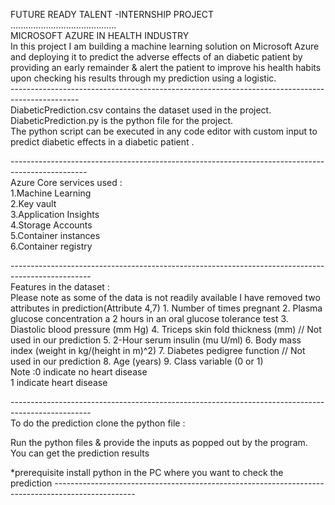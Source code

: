 FUTURE READY TALENT -INTERNSHIP PROJECT<br/>
..........................................<br/>
MICROSOFT AZURE IN HEALTH INDUSTRY<br/>
In this project I am building a machine learning solution on Microsoft Azure and deploying it to predict the adverse effects of an diabetic patient by providing an early remainder & alert the patient to improve his health habits upon checking his results through my prediction using a logistic.<br/>
-----------------------------------------------------------------------------------------------<br/>
DiabeticPrediction.csv contains the dataset used in the project.<br/>
DiabeticPrediction.py is the python file for the project.<br/>
The python script can be executed in any code editor with custom input to predict diabetic effects in a diabetic patient .<br/>

-------------------------------------------------------------------------------------------------<br/>
Azure Core services used :<br/>
1.Machine Learning<br/>
2.Key vault<br/>
3.Application Insights<br/>
4.Storage Accounts<br/>
5.Container instances<br/>
6.Container registry<br/>

--------------------------------------------------------------------------------------------------<br/>
Features in the dataset :<br/>
Please note as some of the data is not readily available I have removed two attributes in prediction(Attribute 4,7) 
    1. Number of times pregnant
    2. Plasma glucose concentration a 2 hours in an oral glucose tolerance test
    3. Diastolic blood pressure (mm Hg)
    4. Triceps skin fold thickness (mm) // Not used in our prediction
    5. 2-Hour serum insulin (mu U/ml)
    6. Body mass index (weight in kg/(height in m)^2)
    7. Diabetes pedigree function // Not used in our prediction
    8. Age (years)
    9. Class variable (0 or 1)
<br/>
Note :0 indicate no heart disease<br/>
      1 indicate heart disease<br/>

--------------------------------------------------------------------------------------------------<br/>
To do the prediction clone the python file :<br/>

Run the python files & provide the inputs as popped out by the program.
You can get the prediction results

*prerequisite install python in the PC where you want to check the prediction
--------------------------------------------------------------------------------------------------<br/>